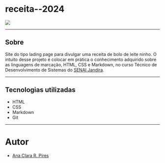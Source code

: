 # receita--2024

![](./receita02.png.)

---
## Sobre
Site do tipo lading page para divulgar uma receita de bolo de leite ninho.
O intuito desse projeto é colocar em prática o conhecimento adquirido sobre as linguagens de marcação, HTML, CSS e Markdown, no curso Técnico de Desenvolvimento de Sistemas do [SENAI Jandira](https://sp.senai.br/unidade/jandira/).

---
## Tecnologias utilizadas
- HTML
- CSS
- Markdown
- Git

---
# Autor
- [Ana Clara R. Pires]()
